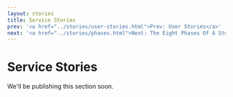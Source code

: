 ```yaml
---
layout: stories
title: Service Stories
prev: '<a href="../stories/user-stories.html">Prev: User Stories</a>'
next: '<a href="../stories/phases.html">Next: The Eight Phases Of A Story</a>'
---
```


# Service Stories

We'll be publishing this section soon.